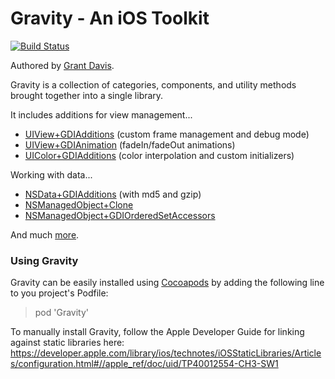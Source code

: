 # Gravity - An iOS Toolkit 
[![Build Status](https://travis-ci.org/gdavis/Gravity.png?branch=master)](https://travis-ci.org/gdavis/Gravity)

Authored by [Grant Davis](http://www.grantdavisinteractive.com).

Gravity is a collection of categories, components, and utility methods
brought together into a single library.

It includes additions for view management...

* [UIView+GDIAdditions](https://github.com/gdavis/Gravity/blob/master/Gravity/UIView%2BGDIAdditions.h)
  (custom frame management and debug mode)
* [UIView+GDIAnimation](https://github.com/gdavis/Gravity/blob/master/Gravity/UIView%2BGDIAnimation.h)
  (fadeIn/fadeOut animations)
* [UIColor+GDIAdditions](https://github.com/gdavis/Gravity/blob/master/Gravity/UIColor%2BGDIAdditions.h)
  (color interpolation and custom initializers)

Working with data...

* [NSData+GDIAdditions](https://github.com/gdavis/Gravity/blob/master/Gravity/NSData%2BGDIAdditions.h)
  (with md5 and gzip)
* [NSManagedObject+Clone](https://github.com/gdavis/Gravity/blob/master/Gravity/NSManagedObject%2BClone.h) 
* [NSManagedObject+GDIOrderedSetAccessors](https://github.com/gdavis/Gravity/blob/master/Gravity/NSManagedObject%2BGDIOrderedSetAccessors.h)

And much
[more](https://github.com/gdavis/Gravity/tree/master/Gravity).  


### Using Gravity

Gravity can be easily installed using [Cocoapods](http://cocoapods.org)
by adding the following line to you project's Podfile:

> pod 'Gravity'

To manually install Gravity, follow the Apple Developer Guide for
linking against static libraries here:
https://developer.apple.com/library/ios/technotes/iOSStaticLibraries/Articles/configuration.html#//apple_ref/doc/uid/TP40012554-CH3-SW1
